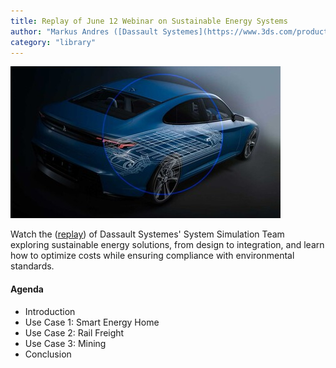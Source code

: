 ```yaml
---
title: Replay of June 12 Webinar on Sustainable Energy Systems
author: "Markus Andres ([Dassault Systemes](https://www.3ds.com/products/catia/dymola))"
category: "library"
---
```


![Sustainable Vehicle Image](./3DS_SES_Webinar.jpg "Webinar title image")

Watch the ([replay](https://events.3ds.com/catia-sustainable-energy-systems)) of Dassault Systemes' System Simulation Team exploring sustainable energy solutions, from design to integration, and learn how to optimize costs while ensuring compliance with environmental standards.

#### Agenda
- Introduction
- Use Case 1: Smart Energy Home
- Use Case 2: Rail Freight
- Use Case 3: Mining
- Conclusion
